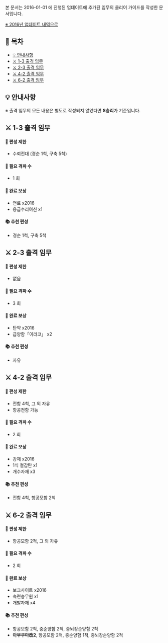 본 문서는 2016-01-01 에 진행된 업데이트에 추가된 임무의 클리어 가이드를 작성한 문서입니다.

[※ 2016년 업데이트 내역으로](16.md)


## 📃 목차
- [💡 안내사항](#-안내사항)
- [⚔ 1-3 출격 임무](#-1-3-출격-임무)
- [⚔ 2-3 출격 임무](#-2-3-출격-임무)
- [⚔ 4-2 출격 임무](#-4-2-출격-임무)
- [⚔ 6-2 출격 임무](#-6-2-출격-임무)

## 💡 안내사항
※ 출격 임무의 모든 내용은 별도로 작성되지 않았다면 **S승리**가 기준입니다.

## ⚔ 1-3 출격 임무
#### 📝 편성 제한
  - 수뢰전대 (경순 1척, 구축 5척)
#### 👹 필요 격파 수
  - 1 회
#### 🎁 완료 보상
  - 연료 x2016
  - 응급수리여신 x1
#### 📚 추천 편성
  - 경순 1척, 구축 5척

## ⚔ 2-3 출격 임무
#### 📝 편성 제한
  - 없음
#### 👹 필요 격파 수
  - 3 회
#### 🎁 완료 보상
  - 탄약 x2016
  - 급양함「이라코」 x2
#### 📚 추천 편성
  - 자유

## ⚔ 4-2 출격 임무
#### 📝 편성 제한
  - 전함 4척, 그 외 자유
  - 항공전함 가능
#### 👹 필요 격파 수
  - 2 회
#### 🎁 완료 보상
  - 강재 x2016
  - 1식 철갑탄 x1
  - 개수자재 x3
#### 📚 추천 편성
  - 전함 4척, 항공모함 2척

## ⚔ 6-2 출격 임무
#### 📝 편성 제한
  - 항공모함 2척, 그 외 자유
#### 👹 필요 격파 수
  - 2 회
#### 🎁 완료 보상
  - 보크사이트 x2016
  - 숙련승무원 x1
  - 개발자재 x4
#### 📚 추천 편성
  - 항공모함 2척, 중순양함 2척, 중뇌장순양함 2척
  - **아부쿠마改2**, 항공모함 2척, 중순양함 1척, 중뇌장순양함 2척
